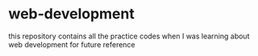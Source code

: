 # web-development
this repository contains all the practice codes when I was learning about web development for future reference 

